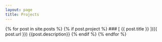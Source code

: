 ```yaml
---
layout: page
title: Projects
---
```


{% for post in site.posts %}
  {% if post.project %}
    ### [ {{ post.title }} ]({{ post.url }})
    {{post.description}}
  {% endif %}
{% endfor %}
